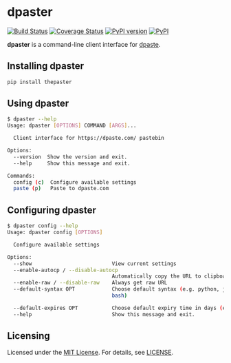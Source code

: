 # dpaster

[![Build Status](https://travis-ci.org/xvm32/dpaster.svg?branch=master)](https://travis-ci.org/xvm32/dpaster) [![Coverage Status](https://coveralls.io/repos/github/xvm32/dpaster/badge.svg?branch=master)](https://coveralls.io/github/xvm32/dpaster?branch=master) [![PyPI version](https://badge.fury.io/py/thepaster.svg)](https://pypi.org/project/thepaster/3.2.2/) [![PyPI](https://img.shields.io/badge/status-stable-brightgreen.svg)](https://pypi.org/project/thepaster/3.2.2/)

**dpaster** is a command-line client interface for [dpaste](https://dpaste.com/).

## Installing dpaster

```sh
pip install thepaster
```

## Using dpaster

```sh
$ dpaster --help
Usage: dpaster [OPTIONS] COMMAND [ARGS]...

  Client interface for https://dpaste.com/ pastebin

Options:
  --version  Show the version and exit.
  --help     Show this message and exit.

Commands:
  config (c)  Configure available settings
  paste (p)   Paste to dpaste.com
```

## Configuring dpaster

```sh
$ dpaster config --help
Usage: dpaster config [OPTIONS]

  Configure available settings

Options:
  --show                          View current settings
  --enable-autocp / --disable-autocp
                                  Automatically copy the URL to clipboard
  --enable-raw / --disable-raw    Always get raw URL
  --default-syntax OPT            Choose default syntax (e.g. python, java,
                                  bash)

  --default-expires OPT           Choose default expiry time in days (e.g. 10)
  --help                          Show this message and exit.
```

## Licensing

Licensed under the [MIT License](https://opensource.org/licenses/MIT). For details, see [LICENSE](https://github.com/xvm32/dpaster/blob/master/LICENSE).


